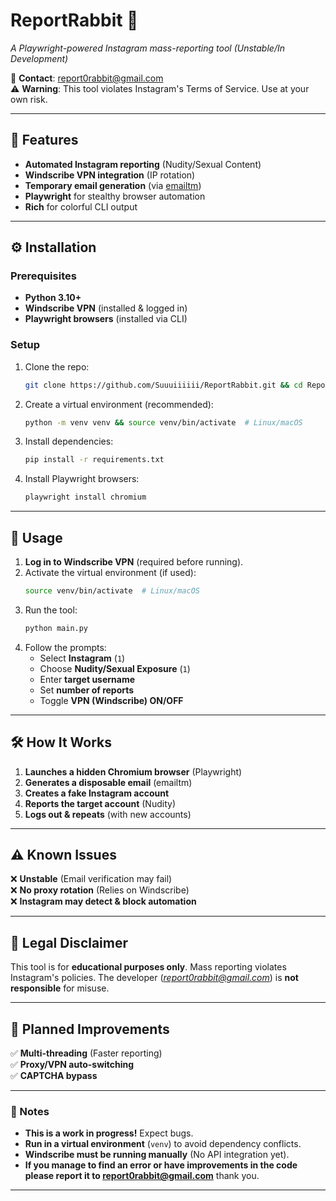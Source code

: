 # **ReportRabbit** 🐇  
*A Playwright-powered Instagram mass-reporting tool (Unstable/In Development)*  

📧 **Contact**: [report0rabbit@gmail.com](mailto:report0rabbit@gmail.com)  
⚠ **Warning**: This tool violates Instagram's Terms of Service. Use at your own risk.  

---

## **🔧 Features**  
- **Automated Instagram reporting** (Nudity/Sexual Content)  
- **Windscribe VPN integration** (IP rotation)  
- **Temporary email generation** (via [emailtm](https://emailtm.com))  
- **Playwright** for stealthy browser automation  
- **Rich** for colorful CLI output  

---

## **⚙️ Installation**  

### **Prerequisites**  
- **Python 3.10+**  
- **Windscribe VPN** (installed & logged in)  
- **Playwright browsers** (installed via CLI)  

### **Setup**  
1. Clone the repo:  
   ```bash
   git clone https://github.com/Suuuiiiiii/ReportRabbit.git && cd ReportRabbit
   ```
2. Create a virtual environment (recommended):  
   ```bash
   python -m venv venv && source venv/bin/activate  # Linux/macOS
   ```
3. Install dependencies:  
   ```bash
   pip install -r requirements.txt
   ```
4. Install Playwright browsers:  
   ```bash
   playwright install chromium
   ```

---

## **🚀 Usage**  

1. **Log in to Windscribe VPN** (required before running).  
2. Activate the virtual environment (if used):  
   ```bash
   source venv/bin/activate  # Linux/macOS
   ```
3. Run the tool:  
   ```bash
   python main.py
   ```
4. Follow the prompts:  
   - Select **Instagram** (`1`)  
   - Choose **Nudity/Sexual Exposure** (`1`)  
   - Enter **target username**  
   - Set **number of reports**  
   - Toggle **VPN (Windscribe) ON/OFF**  

---

## **🛠 How It Works**  
1. **Launches a hidden Chromium browser** (Playwright)  
2. **Generates a disposable email** (emailtm)  
3. **Creates a fake Instagram account**  
4. **Reports the target account** (Nudity)  
5. **Logs out & repeats** (with new accounts)  

---

## **⚠️ Known Issues**  
❌ **Unstable** (Email verification may fail)  
❌ **No proxy rotation** (Relies on Windscribe)  
❌ **Instagram may detect & block automation**  

---

## **📜 Legal Disclaimer**  
This tool is for **educational purposes only**. Mass reporting violates Instagram's policies. The developer (*report0rabbit@gmail.com*) is **not responsible** for misuse.  

---

## **🔮 Planned Improvements**  
✅ **Multi-threading** (Faster reporting)  
✅ **Proxy/VPN auto-switching**  
✅ **CAPTCHA bypass**  

---

### **📝 Notes**  
- **This is a work in progress!** Expect bugs.  
- **Run in a virtual environment** (`venv`) to avoid dependency conflicts.  
- **Windscribe must be running manually** (No API integration yet).  
- **If you manage to find an error or have improvements in the code please report it to report0rabbit@gmail.com** thank you.
---
